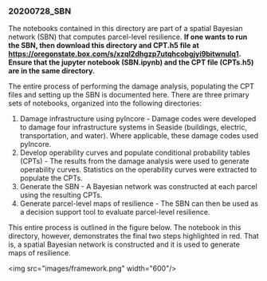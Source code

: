 ### 20200728_SBN

The notebooks contained in this directory are part of a spatial Bayesian network (SBN) that computes parcel-level resilience. **If one  wants to run the SBN, then download this directory and CPT.h5 file at https://oregonstate.box.com/s/xzql2dhgzp7utqhcobgjyi9bitwnulq1. Ensure that the jupyter notebook (SBN.ipynb) and the CPT file (CPTs.h5) are in the same directory.** 

The entire process of performing the damage analysis, populating the CPT files and setting up the SBN is documented here. There are three primary sets of notebooks, organized into the following directories:

1. Damage infrastructure using pyIncore - Damage codes were developed to damage four infrastructure systems in Seaside (buildings, electric, transportation, and water). Where applicable, these damage codes used pyIncore.
2. Develop operability curves and populate conditional probability tables (CPTs) - The results from the damage analysis were used to generate operability curves. Statistics on the operability curves were extracted to populate the CPTs.
3. Generate the SBN - A Bayesian network was constructed at each parcel using the resulting CPTs.
4. Generate parcel-level maps of resilience - The SBN can then be used as a decision support tool to evaluate parcel-level resilience.

This entire process is outlined in the figure below. The notebook in this directory, however, demonstrates the final two steps highlighted in red. That is, a spatial Bayesian network is constructed and it is used to generate maps of resilience.

<img src=\"images/framework.png\" width=\"600\"/>

<!-- ![framework](./images/framework.png) -->